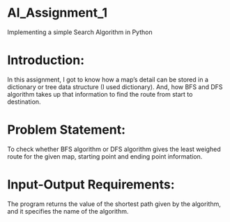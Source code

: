 # AI_Assignment_1
Implementing a simple Search Algorithm in Python
# Introduction:
In this assignment, I got to know how a map’s detail can be stored in a dictionary or tree data structure (I used dictionary). And, how BFS and DFS algorithm takes up that information to find the route from start to destination.
# Problem Statement:
To check whether BFS algorithm or DFS algorithm gives the least weighed route for the given map, starting point and ending point information.
# Input-Output Requirements:
The program returns the value of the shortest path given by the algorithm, and it specifies the name of the algorithm.
